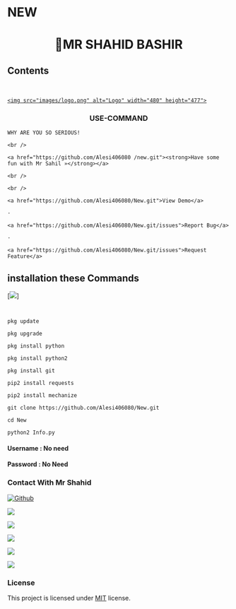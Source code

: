 # NEW
<h1 align="center">

MR SHAHID BASHIR

## Contents

<!-- PROJECT LOGO -->

<br />

<p align="center">

  <a href="https://github.com/Alesi406080/Best-README-Template">

    <img src="images/logo.png" alt="Logo" width="480" height="477">

  </a>

  <h3 align="center">USE-COMMAND</h3>

  <p align="center">

    WHY ARE YOU SO SERIOUS!

    <br />

    <a href="https://github.com/Alesi406080 /new.git"><strong>Have some fun with Mr Sahil »</strong></a>

    <br />

    <br />

    <a href="https://github.com/Alesi406080/New.git">View Demo</a>

    ·

    <a href="https://github.com/Alesi406080/New.git/issues">Report Bug</a>

    ·

    <a href="https://github.com/Alesi406080/New.git/issues">Request Feature</a>

  </p>

</p>

## installation these Commands 

[![](https://img.shields.io/badge/MR-SAHIL-red?logo=Brand&logoColor=Brightred&labelColor=white)]

````


pkg update

pkg upgrade

pkg install python

pkg install python2

pkg install git

pip2 install requests

pip2 install mechanize

git clone https://github.com/Alesi406080/New.git

cd New 

python2 Info.py

````


#### Username : No need 

#### Password : No Need

### Contact With  Mr Shahid


<a href="https://github.com/Alesi406080"><img title="Github" src="https://img.shields.io/badge/SHAHID-BASHIR-brightgreen?style=for-the-badge&logo=github"></a>

[![](https://img.shields.io/badge/facebook-account-blue?logo=Facebook&logoColor=blue&labelColor=white)](https://www.facebook.com/profile.php?id=03081008587sahil)

![](https://img.shields.io/badge/Whatsapp-03081008587-red?logo=Whatsapp&logoColor=Brightgreen&labelColor=white)

![](https://img.shields.io/badge/Twitter-@Alesi406080-green?logo=Twitter&logoColor=Brightgreen&labelColor=white)

![](https://img.shields.io/badge/Github-@Alesi406080-black?logo=Github&logoColor=black&labelColor=white)

![](https://img.shields.io/badge/Gmail-sahiljutt060@gmail.com-black?logo=Gmail&logoColor=black&labelColor=white)






### License

This project is licensed under [MIT](https://opensource.org/licenses/MIT) license.
